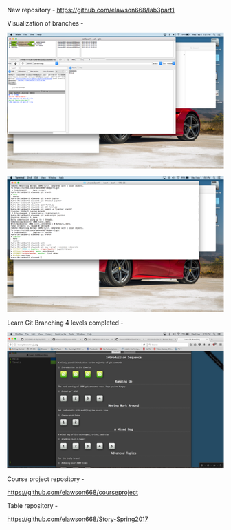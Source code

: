 New repository - https://github.com/elawson668/lab3part1

Visualization of branches - 

![gitk](Photos/gitk.png)

![log](Photos/log.png)

Learn Git Branching 4 levels completed - 

![learngit](Photos/learngit.png)

Course project repository - 

https://github.com/elawson668/courseproject

Table repository - 

https://github.com/elawson668/Story-Spring2017
